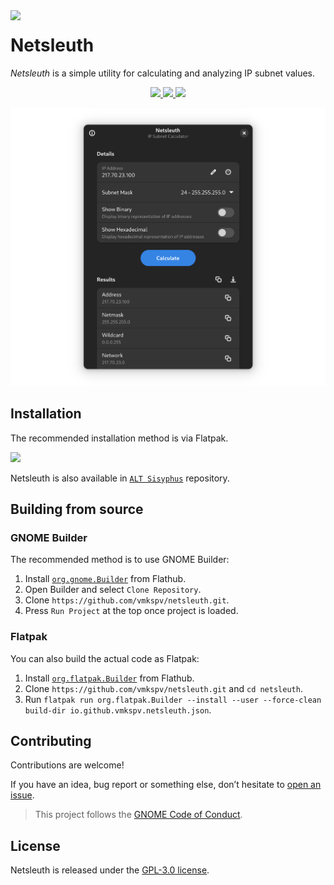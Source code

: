 <img src="data/icons/hicolor/scalable/apps/io.github.vmkspv.netsleuth.svg" width="128" align="left"/>

# Netsleuth

_Netsleuth_ is a simple utility for calculating and analyzing IP subnet values.

<p align="center">
  <a href="https://github.com/vmkspv/netsleuth/actions/workflows/flatpak.yml">
    <img src="https://img.shields.io/github/actions/workflow/status/vmkspv/netsleuth/flatpak.yml?logo=flatpak&logoColor=fff&labelColor=1a4138&color=229770"/>
  </a>
  <a href="https://github.com/vmkspv/netsleuth/releases/latest">
    <img src="https://img.shields.io/github/v/release/vmkspv/netsleuth?logo=github&logoColor=fff&labelColor=1a4138&color=229770"/>
  </a>
  <a href="https://flathub.org/apps/details/io.github.vmkspv.netsleuth">
    <img src="https://img.shields.io/flathub/downloads/io.github.vmkspv.netsleuth?logo=flathub&logoColor=fff&labelColor=1a4138&color=229770"/>
  </a>
</p>

<p align="center">
  <img src="data/screenshots/preview.png" width="756" title="Main window"/>
</p>

## Installation

The recommended installation method is via Flatpak.

<a href="https://flathub.org/apps/details/io.github.vmkspv.netsleuth">
  <img src="https://flathub.org/api/badge?svg&locale=en" width="196"/>
</a>

Netsleuth is also available in [`ALT Sisyphus`](https://packages.altlinux.org/en/sisyphus/binary/netsleuth/noarch) repository.

## Building from source

### GNOME Builder

The recommended method is to use GNOME Builder:

1. Install [`org.gnome.Builder`](https://gitlab.gnome.org/GNOME/gnome-builder) from Flathub.
2. Open Builder and select `Clone Repository`.
3. Clone `https://github.com/vmkspv/netsleuth.git`.
4. Press `Run Project` at the top once project is loaded.

### Flatpak

You can also build the actual code as Flatpak:

1. Install [`org.flatpak.Builder`](https://github.com/flatpak/flatpak-builder) from Flathub.
2. Clone `https://github.com/vmkspv/netsleuth.git` and `cd netsleuth`.
3. Run `flatpak run org.flatpak.Builder --install --user --force-clean build-dir io.github.vmkspv.netsleuth.json`.

## Contributing

Contributions are welcome!

If you have an idea, bug report or something else, don’t hesitate to [open an issue](https://github.com/vmkspv/netsleuth/issues).

> This project follows the [GNOME Code of Conduct](https://conduct.gnome.org).

## License

Netsleuth is released under the [GPL-3.0 license](COPYING).
